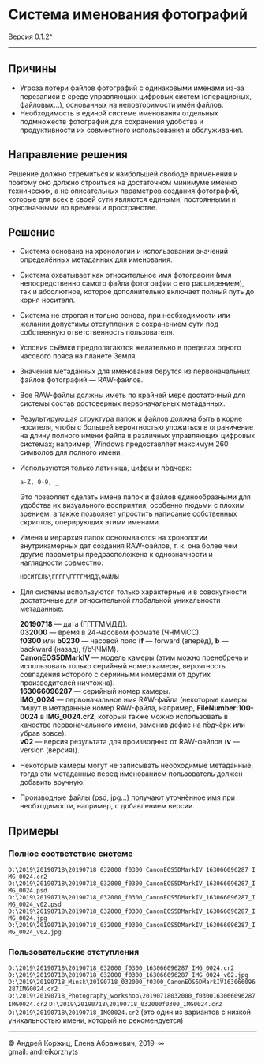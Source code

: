 ﻿# Система именования фотографий

Версия 0.1.2^

---

## Причины

- Угроза потери файлов фотографий с одинаковыми именами из-за перезаписи в среде управляющих цифровых систем (операционых, файловых…), основанных на неповторимости имён файлов.
- Необходимость в единой системе именования отдельных подмножеств фотографий для сохранения удобства и продуктивности их совместного использования и обслуживания.

## Направление решения

Решение должно стремиться к наибольшей свободе применения и поэтому оно должно строиться на достаточном минимуме именно технических, а не описательных параметров создания фотографий, которые для всех в своей сути являются едиными, постоянными и однозначными во времени и пространстве.

## Решение

- Система основана на хронологии и использовании значений определённых метаданных для именования.
- Система охватывает как относительное имя фотографии (имя непосредственно самого файла фотографии с его расширением), так и абсолютное, которое дополнительно включает полный путь до корня носителя.
- Система не строгая и только основа, при необходимости или желании допустимы отступления с сохранением сути под собственную ответственность пользователя.
- Условия съёмки предполагаются желательно в пределах одного часового пояса на планете Земля.
- Значения метаданных для именования берутся из первоначальных файлов фотографий — RAW-файлов.
- Все RAW-файлы должны иметь по крайней мере достаточный для системы состав достоверных первоначальных метаданных.
- Результирующая структура папок и файлов должна быть в корне носителя, чтобы с большей вероятностью уложиться в ограничение на длину полного имени файла в различных управляющих цифровых системах; например, Windows предоставляет максимум 260 символов для полного имени.
- Используются только латиница, цифры и п́одчерк:

  `a-Z, 0-9, _`

  Это позволяет сделать имена папок и файлов единообразными для удобства их визуального восприятия, особенно людьми с плохим зрением, а также позволяет упростить написание собственных скриптов, оперирующих этими именами.
- Имена и иерархия папок основываются на хронологии внутрикамерных дат создания RAW-файлов, т. к. она более чем другие параметры предрасположена к однозначности и наглядности совместно:

  `НОСИТЕЛЬ\ГГГГ\ГГГГММДД\ФАЙЛЫ`

- Для системы используются только характерные и в совокупности достаточные для относительной глобальной уникальности метаданные:

  **20190718** — дата (ГГГГММДД).  
  **032000** — время в 24-часовом формате (ЧЧММСС).  
  **f0300** или **b0230** — часовой пояс (**f** — forward (вперёд), **b** — backward (назад), f/bЧЧММ).  
  **CanonEOS5DMarkIV** — модель камеры (этим можно пренебречь и использовать только серийный номер камеры, вероятность совпадения которого с серийными номерами от других производителей ничтожна).  
  **163066096287** — серийный номер камеры.  
  **IMG_0024** — первоначальное имя RAW-файла (некоторые камеры пишут в метаданные номер RAW-файла, например, **FileNumber:100-0024** в **IMG_0024.cr2**, который также можно использовать в качестве первоначального имени, заменив дефис на п́одчёрк или убрав вовсе).  
  **v02** — версия результата для производных от RAW-файлов (**v** — version (версия)).

- Некоторые камеры могут не записывать необходимые метаданные, тогда эти метаданные перед именованием пользователь должен добавить вручную.
- Производные файлы (psd, jpg…) получают уточнённое имя при необходимости, например, с добавлением версии.

## Примеры

### Полное соответствие системе

`D:\2019\20190718\20190718_032000_f0300_CanonEOS5DMarkIV_163066096287_IMG_0024.cr2`
`D:\2019\20190718\20190718_032000_f0300_CanonEOS5DMarkIV_163066096287_IMG_0024.psd`
`D:\2019\20190718\20190718_032000_f0300_CanonEOS5DMarkIV_163066096287_IMG_0024_v02.psd`
`D:\2019\20190718\20190718_032000_f0300_CanonEOS5DMarkIV_163066096287_IMG_0024.jpg`
`D:\2019\20190718\20190718_032000_f0300_CanonEOS5DMarkIV_163066096287_IMG_0024_v02.jpg`

### Пользовательские отступления

`D:\2019\20190718\20190718_032000_f0300_163066096287_IMG_0024.cr2`
`D:\2019\20190718\20190718_032000_f0300_163066096287_IMG_0024_v02.jpg`
`D:\2019\20190718_Minsk\20190718_032000_f0300_CanonEOS5DMarkIV163066096287IMG0024.cr2`
`D:\2019\20190718_Photography_workshop\20190718032000_f0300163066096287IMG0024.cr2`
`D:\2019\20190718\20190718_032000f0300_IMG0024.cr2`
`D:\2019\20190718\20190718_IMG0024.cr2` (это один из вариантов с низкой уникальностью имени, который не рекомендуется)

---

© Андрей Коржиц, Елена Абражевич, 2019–∞  
gmail: andreikorzhyts